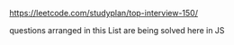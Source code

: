 https://leetcode.com/studyplan/top-interview-150/

questions arranged in this List are being solved here in JS
